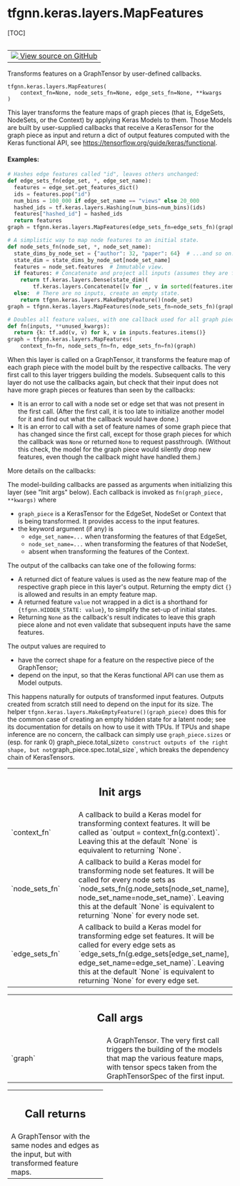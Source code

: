 # tfgnn.keras.layers.MapFeatures

[TOC]

<!-- Insert buttons and diff -->

<table class="tfo-notebook-buttons tfo-api nocontent" align="left">
<td>
  <a target="_blank" href="https://github.com/tensorflow/gnn/tree/master/tensorflow_gnn/keras/layers/map_features.py#L26-L260">
    <img src="https://www.tensorflow.org/images/GitHub-Mark-32px.png" />
    View source on GitHub
  </a>
</td>
</table>

Transforms features on a GraphTensor by user-defined callbacks.

<pre class="devsite-click-to-copy prettyprint lang-py tfo-signature-link">
<code>tfgnn.keras.layers.MapFeatures(
    context_fn=None, node_sets_fn=None, edge_sets_fn=None, **kwargs
)
</code></pre>



<!-- Placeholder for "Used in" -->

This layer transforms the feature maps of graph pieces (that is, EdgeSets,
NodeSets, or the Context) by applying Keras Models to them. Those Models
are built by user-supplied callbacks that receive a KerasTensor for the
graph piece as input and return a dict of output features computed with
the Keras functional API, see https://tensorflow.org/guide/keras/functional.

#### Examples:



```python
# Hashes edge features called "id", leaves others unchanged:
def edge_sets_fn(edge_set, *, edge_set_name):
  features = edge_set.get_features_dict()
  ids = features.pop("id")
  num_bins = 100_000 if edge_set_name == "views" else 20_000
  hashed_ids = tf.keras.layers.Hashing(num_bins=num_bins)(ids)
  features["hashed_id"] = hashed_ids
  return features
graph = tfgnn.keras.layers.MapFeatures(edge_sets_fn=edge_sets_fn)(graph)
```

```python
# A simplistic way to map node features to an initial state.
def node_sets_fn(node_set, *, node_set_name):
  state_dims_by_node_set = {"author": 32, "paper": 64}  # ...and so on.
  state_dim = state_dims_by_node_set[node_set_name]
  features = node_set.features  # Immutable view.
  if features: # Concatenate and project all inputs (assumes they are floats).
    return tf.keras.layers.Dense(state_dim)(
        tf.keras.layers.Concatenate([v for _, v in sorted(features.items())]))
  else:  # There are no inputs, create an empty state.
    return tfgnn.keras.layers.MakeEmptyFeature()(node_set)
graph = tfgnn.keras.layers.MapFeatures(node_sets_fn=node_sets_fn)(graph)
```

```python
# Doubles all feature values, with one callback used for all graph pieces.
def fn(inputs, **unused_kwargs):
  return {k: tf.add(v, v) for k, v in inputs.features.items()}
graph = tfgnn.keras.layers.MapFeatures(
    context_fn=fn, node_sets_fn=fn, edge_sets_fn=fn)(graph)
```

When this layer is called on a GraphTensor, it transforms the feature map
of each graph piece with the model built by the respective callbacks.
The very first call to this layer triggers building the models. Subsequent
calls to this layer do not use the callbacks again, but check that their
input does not have more graph pieces or features than seen by the callbacks:

  * It is an error to call with a node set or edge set that was not present
    in the first call. (After the first call, it is too late to initialize
    another model for it and find out what the callback would have done.)
  * It is an error to call with a set of feature names of some graph piece
    that has changed since the first call, except for those graph pieces for
    which the callback was `None` or returned `None` to request passthrough.
    (Without this check, the model for the graph piece would silently drop
    new features, even though the callback might have handled them.)

More details on the callbacks:

The model-building callbacks are passed as arguments when initializing this
layer (see "Init args" below). Each callback is invoked as
`fn(graph_piece, **kwargs)` where

  * `graph_piece` is a KerasTensor for the EdgeSet, NodeSet or Context
    that is being transformed. It provides access to the input features.
  * the keyword argument (if any) is
      * `edge_set_name=...` when transforming the features of that EdgeSet,
      * `node_set_name=...` when transforming the features of that NodeSet,
      * absent when transforming the features of the Context.

The output of the callbacks can take one of the following forms:

  * A returned dict of feature values is used as the new feature map of
    the respective graph piece in this layer's output. Returning the
    empty dict `{}` is allowed and results in an empty feature map.
  * A returned feature `value` not wrapped in a dict is a shorthand for
    `{tfgnn.HIDDEN_STATE: value}`, to simplify the set-up of initial
    states.
  * Returning `None` as the callback's result indicates to leave this graph
    piece alone and not even validate that subsequent inputs have the same
    features.

The output values are required to

  * have the correct shape for a feature on the respective piece of the
    GraphTensor;
  * depend on the input, so that the Keras functional API can use them
    as Model outputs.

This happens naturally for outputs of transformed input features. Outputs
created from scratch still need to depend on the input for its size. The helper
`tfgnn.keras.layers.MakeEmptyFeature()(graph_piece)` does this for the common
case of creating an empty hidden state for a latent node; see its documentation
for details on how to use it with TPUs. If TPUs and shape inference are no
concern, the callback can simply use `graph_piece.sizes` or (esp. for rank 0)
graph_piece.total_size`to construct outputs of the right shape, but
not`graph_piece.spec.total_size`, which breaks the dependency chain of
KerasTensors.

<!-- Tabular view -->

 <table class="responsive fixed orange">
<colgroup><col width="214px"><col></colgroup>
<tr><th colspan="2"><h2 class="add-link">Init args</h2></th></tr>

<tr>
<td>
`context_fn`<a id="context_fn"></a>
</td>
<td>
A callback to build a Keras model for transforming context
features. It will be called as `output = context_fn(g.context)`.
Leaving this at the default `None` is equivalent to returning `None`.
</td>
</tr><tr>
<td>
`node_sets_fn`<a id="node_sets_fn"></a>
</td>
<td>
A callback to build a Keras model for transforming node set
features. It will be called for every node sets as
`node_sets_fn(g.node_sets[node_set_name], node_set_name=node_set_name)`.
Leaving this at the default `None` is equivalent to returning `None`
for every node set.
</td>
</tr><tr>
<td>
`edge_sets_fn`<a id="edge_sets_fn"></a>
</td>
<td>
A callback to build a Keras model for transforming edge set
features. It will be called for every edge sets as
`edge_sets_fn(g.edge_sets[edge_set_name], edge_set_name=edge_set_name)`.
Leaving this at the default `None` is equivalent to returning `None`
for every edge set.
</td>
</tr>
</table>

<!-- Tabular view -->

 <table class="responsive fixed orange">
<colgroup><col width="214px"><col></colgroup>
<tr><th colspan="2"><h2 class="add-link">Call args</h2></th></tr>

<tr>
<td>
`graph`<a id="graph"></a>
</td>
<td>
A GraphTensor. The very first call triggers the building of
the models that map the various feature maps, with tensor specs
taken from the GraphTensorSpec of the first input.
</td>
</tr>
</table>

<!-- Tabular view -->

 <table class="responsive fixed orange">
<colgroup><col width="214px"><col></colgroup>
<tr><th colspan="2"><h2 class="add-link">Call returns</h2></th></tr>
<tr class="alt">
<td colspan="2">
A GraphTensor with the same nodes and edges as the input, but with
transformed feature maps.
</td>
</tr>

</table>
